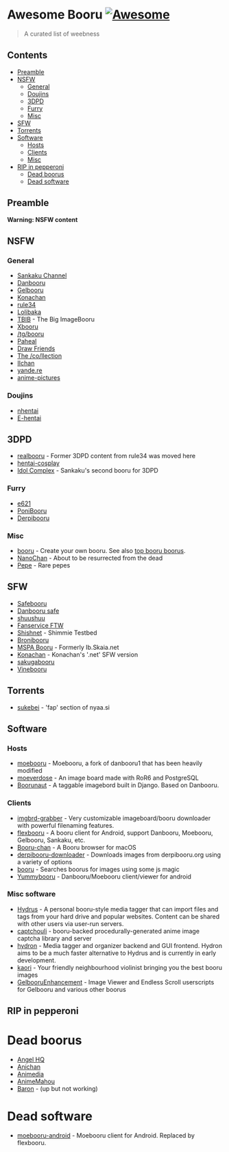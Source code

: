 # Awesome Booru [![Awesome](https://awesome.re/badge.svg)](https://awesome.re)

> A curated list of weebness

## Contents
- [Preamble](#preamble)
- [NSFW](#nfsw)
    - [General](#general)
    - [Doujins](#doujins)
    - [3DPD](#3dpd)
    - [Furry](#furry)
    - [Misc](#misc)
- [SFW](#sfw)
- [Torrents](#torrents)
- [Software](#software)
    - [Hosts](#hosting)
    - [Clients](#clients)
    - [Misc](#misc-software)
- [RIP in pepperoni](#rip-in-pepperoni)
    - [Dead boorus](#dead-boorus)
    - [Dead software](#dead-software)


## Preamble

**Warning: NSFW content**

## NSFW

### General

- [Sankaku Channel](https://chan.sankakucomplex.com/)
- [Danbooru](https://danbooru.donmai.us/)
- [Gelbooru](https://gelbooru.com/)
- [Konachan](https://konachan.com/)
- [rule34](https://rule34.xxx/)
- [Lolibaka](https://www.lolibaka.com)
- [TBIB](https://tbib.org/) - The Big ImageBooru
- [Xbooru](https://xbooru.com/)
- [/tg/booru](https://grognard.booru.org/index.php)
- [Paheal](http://paheal.net/)
- [Draw Friends](https://drawfriends.booru.org/)
- [The /co/llection](https://the-collection.booru.org/)
- [IIchan](https://ii.booru.org/)
- [yande.re](https://yande.re/post)
- [anime-pictures](https://anime-pictures.net/)

### Doujins

- [nhentai](https://nhentai.net/)
- [E-hentai](https://e-hentai.org/)

## 3DPD

- [realbooru](https://realbooru.com/) - Former 3DPD content from rule34 was moved here
- [hentai-cosplay](https://hentai-cosplay.com/)
- [Idol Complex](https://idol.sankakucomplex.com/) - Sankaku's second booru for 3DPD

### Furry

- [e621](https://e621.net/)
- [PoniBooru](https://pbooru.com/)
- [Derpibooru](https://derpibooru.org/)

### Misc

- [booru](https://booru.org/) - Create your own booru. See also [top booru boorus](https://booru.org/top).
- [NanoChan](http://nanochan.org/) - About to be resurrected from the dead
- [Pepe](pepe.booru.org) - Rare pepes

## SFW

- [Safebooru](https://safebooru.org/)
- [Danbooru safe](https://safebooru.donmai.us/)
- [shuushuu](http://e-shuushuu.net/)
- [Fanservice FTW](http://gallery.fanserviceftw.com/)
- [Shishnet](http://shimmie.shishnet.org/v2/) - Shimmie Testbed
- [Bronibooru](http://www.bronibooru.com/)
- [MSPA Booru](http://mspabooru.com/) - Formerly Ib.Skaia.net
- [Konachan](https://konachan.net/) - Konachan's '.net' SFW version
- [sakugabooru](https://www.sakugabooru.com/)
- [Vinebooru](https://booru.vineshroom.net/)

## Torrents

- [sukebei](https://sukebei.nyaa.si/) - 'fap' section of nyaa.si

## Software

### Hosts

- [moebooru](https://github.com/moebooru/moebooru) - Moebooru, a fork of danbooru1 that has been heavily modified 
- [moeverdose](https://github.com/eternialz/moeverdose) - An image board made with RoR6 and PostgreSQL
- [Boorunaut](https://github.com/Boorunaut/Boorunaut) - A taggable imagebord built in Django. Based on Danbooru.

### Clients

- [imgbrd-grabber](https://bionus.github.io/imgbrd-grabber/) - Very customizable imageboard/booru downloader with powerful filenaming features.
- [flexbooru](https://github.com/flexbooru/flexbooru) - A booru client for Android, support Danbooru, Moebooru, Gelbooru, Sankaku, etc.
- [Booru-chan](https://github.com/DrabWeb/Booru-chan) - A Booru browser for macOS 
- [derpibooru-downloader](https://github.com/Sibusten/derpibooru-downloader) -  Downloads images from derpibooru.org using a variety of options
- [booru](https://github.com/AtlasTheBot/booru) - Searches boorus for images using some js magic
- [Yummybooru](https://github.com/Yochyo/Yummybooru) - Danbooru/Moebooru client/viewer for android 

### Misc software

- [Hydrus](https://github.com/hydrusnetwork/hydrus) - A personal booru-style media tagger that can import files and tags from your hard drive and popular websites. Content can be shared with other users via user-run servers.
- [captchouli](https://github.com/bakape/captchouli) - booru-backed procedurally-generated anime image captcha library and server 
- [hydron](https://github.com/bakape/hydron) - Media tagger and organizer backend and GUI frontend. Hydron aims to be a much faster alternative to Hydrus and is currently in early development. 
- [kaori](https://github.com/iCrawl/kaori) - Your friendly neighbourhood violinist bringing you the best booru images 
- [GelbooruEnhancement](https://github.com/friendlyanon/GelbooruEnhancement) -  Image Viewer and Endless Scroll userscripts for Gelbooru and various other boorus

## RIP in pepperoni

# Dead boorus

- [Angel HQ](http://www.angelhq.net/)
- [Anichan](http://chan.aniview.eu/post/list)
- [Animedia](http://www.animedia.com.mx/galeria/post/list)
- [AnimeMahou](http://www.animemahou.com)
- [Baron](http://wudthipan.com/fucko) - (up but not working)

# Dead software

- [moebooru-android](https://github.com/onlymash/moebooru-android) - Moebooru client for Android. Replaced by flexbooru.

